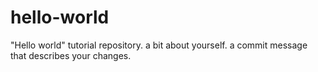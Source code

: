 # hello-world
"Hello world" tutorial repository.
a bit about yourself.
a commit message that describes your changes.
